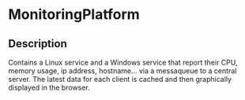 # MonitoringPlatform

## Description
Contains a Linux service and a Windows service that report their CPU, memory usage, ip address, hostname... via a messaqueue to a central server.
The latest data for each client is cached and then graphically displayed in the browser.

